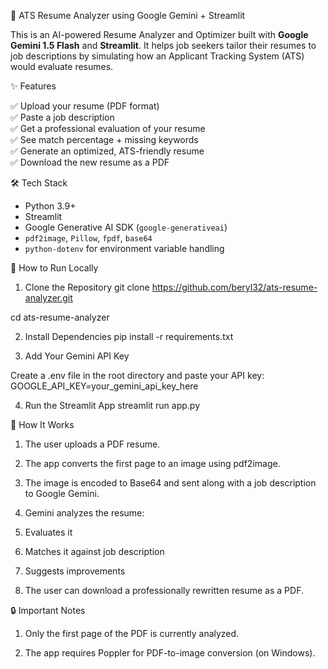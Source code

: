 🧠 ATS Resume Analyzer using Google Gemini + Streamlit

This is an AI-powered Resume Analyzer and Optimizer built with **Google Gemini 1.5 Flash** and **Streamlit**. It helps job seekers tailor their resumes to job descriptions by simulating how an Applicant Tracking System (ATS) would evaluate resumes.

✨ Features

✅ Upload your resume (PDF format)  
✅ Paste a job description  
✅ Get a professional evaluation of your resume  
✅ See match percentage + missing keywords  
✅ Generate an optimized, ATS-friendly resume  
✅ Download the new resume as a PDF

 🛠 Tech Stack

- Python 3.9+
- Streamlit
- Google Generative AI SDK (`google-generativeai`)
- `pdf2image`, `Pillow`, `fpdf`, `base64`
- `python-dotenv` for environment variable handling


🚀 How to Run Locally

 1. Clone the Repository
  git clone https://github.com/beryl32/ats-resume-analyzer.git

  cd ats-resume-analyzer

2. Install Dependencies
pip install -r requirements.txt

3. Add Your Gemini API Key

Create a .env file in the root directory and paste your API key:
GOOGLE_API_KEY=your_gemini_api_key_here

4. Run the Streamlit App
streamlit run app.py


🧠 How It Works

1. The user uploads a PDF resume.

2. The app converts the first page to an image using pdf2image.

3. The image is encoded to Base64 and sent along with a job description to Google Gemini.

4. Gemini analyzes the resume:

5. Evaluates it

6. Matches it against job description

7. Suggests improvements

8. The user can download a professionally rewritten resume as a PDF.



🔒 Important Notes

 1. Only the first page of the PDF is currently analyzed.

 2. The app requires Poppler for PDF-to-image conversion (on Windows).


